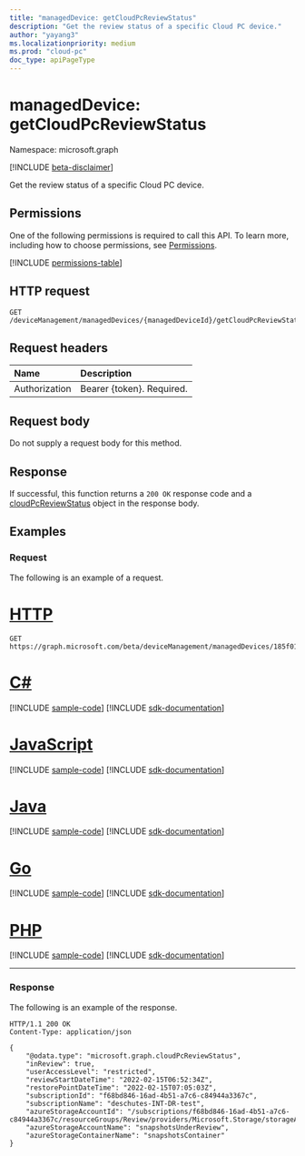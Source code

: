 ```yaml
---
title: "managedDevice: getCloudPcReviewStatus"
description: "Get the review status of a specific Cloud PC device."
author: "yayang3"
ms.localizationpriority: medium
ms.prod: "cloud-pc"
doc_type: apiPageType
---
```


# managedDevice: getCloudPcReviewStatus

Namespace: microsoft.graph

[!INCLUDE [beta-disclaimer](../../includes/beta-disclaimer.md)]

Get the review status of a specific Cloud PC device.

## Permissions
One of the following permissions is required to call this API. To learn more, including how to choose permissions, see [Permissions](/graph/permissions-reference).

<!-- { "blockType": "permissions", "name": "manageddevice_getcloudpcreviewstatus" } -->
[!INCLUDE [permissions-table](../includes/permissions/manageddevice-getcloudpcreviewstatus-permissions.md)]

## HTTP request

<!-- {
  "blockType": "ignored"
}
-->
``` http
GET /deviceManagement/managedDevices/{managedDeviceId}/getCloudPcReviewStatus
```

## Request headers
|Name|Description|
|:---|:---|
|Authorization|Bearer {token}. Required.|

## Request body
Do not supply a request body for this method.

## Response

If successful, this function returns a `200 OK` response code and a [cloudPcReviewStatus](../resources/cloudpcreviewstatus.md) object in the response body.

## Examples

### Request

The following is an example of a request.


# [HTTP](#tab/http)
<!-- {
  "blockType": "request",
  "name": "manageddevicethis.getcloudpcreviewstatus"
}
-->
``` http
GET https://graph.microsoft.com/beta/deviceManagement/managedDevices/185f01c2de954929afb129392e5d9f47/getCloudPcReviewStatus
```

# [C#](#tab/csharp)
[!INCLUDE [sample-code](../includes/snippets/csharp/manageddevicethisgetcloudpcreviewstatus-csharp-snippets.md)]
[!INCLUDE [sdk-documentation](../includes/snippets/snippets-sdk-documentation-link.md)]

# [JavaScript](#tab/javascript)
[!INCLUDE [sample-code](../includes/snippets/javascript/manageddevicethisgetcloudpcreviewstatus-javascript-snippets.md)]
[!INCLUDE [sdk-documentation](../includes/snippets/snippets-sdk-documentation-link.md)]

# [Java](#tab/java)
[!INCLUDE [sample-code](../includes/snippets/java/manageddevicethisgetcloudpcreviewstatus-java-snippets.md)]
[!INCLUDE [sdk-documentation](../includes/snippets/snippets-sdk-documentation-link.md)]

# [Go](#tab/go)
[!INCLUDE [sample-code](../includes/snippets/go/manageddevicethisgetcloudpcreviewstatus-go-snippets.md)]
[!INCLUDE [sdk-documentation](../includes/snippets/snippets-sdk-documentation-link.md)]

# [PHP](#tab/php)
[!INCLUDE [sample-code](../includes/snippets/php/manageddevicethisgetcloudpcreviewstatus-php-snippets.md)]
[!INCLUDE [sdk-documentation](../includes/snippets/snippets-sdk-documentation-link.md)]

---

### Response

The following is an example of the response.

<!-- {
  "blockType": "response",
  "@odata.type": "microsoft.graph.cloudPcReviewStatus",
  "name": "manageddevicethis.getcloudpcreviewstatus"
}
-->
``` http
HTTP/1.1 200 OK
Content-Type: application/json

{
    "@odata.type": "microsoft.graph.cloudPcReviewStatus",
    "inReview": true,
    "userAccessLevel": "restricted",
    "reviewStartDateTime": "2022-02-15T06:52:34Z",
    "restorePointDateTime": "2022-02-15T07:05:03Z",
    "subscriptionId": "f68bd846-16ad-4b51-a7c6-c84944a3367c",
    "subscriptionName": "deschutes-INT-DR-test",
    "azureStorageAccountId": "/subscriptions/f68bd846-16ad-4b51-a7c6-c84944a3367c/resourceGroups/Review/providers/Microsoft.Storage/storageAccounts/snapshotsUnderReview",
    "azureStorageAccountName": "snapshotsUnderReview",
    "azureStorageContainerName": "snapshotsContainer"
}
```

